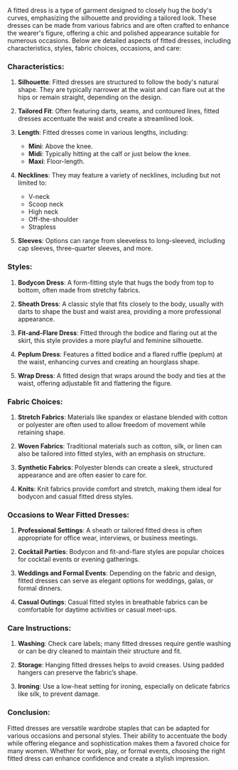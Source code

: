 A fitted dress is a type of garment designed to closely hug the body's curves, emphasizing the silhouette and providing a tailored look. These dresses can be made from various fabrics and are often crafted to enhance the wearer's figure, offering a chic and polished appearance suitable for numerous occasions. Below are detailed aspects of fitted dresses, including characteristics, styles, fabric choices, occasions, and care:

### Characteristics:

1. **Silhouette**: Fitted dresses are structured to follow the body's natural shape. They are typically narrower at the waist and can flare out at the hips or remain straight, depending on the design.
  
2. **Tailored Fit**: Often featuring darts, seams, and contoured lines, fitted dresses accentuate the waist and create a streamlined look.

3. **Length**: Fitted dresses come in various lengths, including:
   - **Mini**: Above the knee.
   - **Midi**: Typically hitting at the calf or just below the knee.
   - **Maxi**: Floor-length.

4. **Necklines**: They may feature a variety of necklines, including but not limited to:
   - V-neck
   - Scoop neck
   - High neck
   - Off-the-shoulder
   - Strapless

5. **Sleeves**: Options can range from sleeveless to long-sleeved, including cap sleeves, three-quarter sleeves, and more.

### Styles:

1. **Bodycon Dress**: A form-fitting style that hugs the body from top to bottom, often made from stretchy fabrics.

2. **Sheath Dress**: A classic style that fits closely to the body, usually with darts to shape the bust and waist area, providing a more professional appearance.

3. **Fit-and-Flare Dress**: Fitted through the bodice and flaring out at the skirt, this style provides a more playful and feminine silhouette.

4. **Peplum Dress**: Features a fitted bodice and a flared ruffle (peplum) at the waist, enhancing curves and creating an hourglass shape.

5. **Wrap Dress**: A fitted design that wraps around the body and ties at the waist, offering adjustable fit and flattering the figure.

### Fabric Choices:

1. **Stretch Fabrics**: Materials like spandex or elastane blended with cotton or polyester are often used to allow freedom of movement while retaining shape.

2. **Woven Fabrics**: Traditional materials such as cotton, silk, or linen can also be tailored into fitted styles, with an emphasis on structure.

3. **Synthetic Fabrics**: Polyester blends can create a sleek, structured appearance and are often easier to care for.

4. **Knits**: Knit fabrics provide comfort and stretch, making them ideal for bodycon and casual fitted dress styles.

### Occasions to Wear Fitted Dresses:

1. **Professional Settings**: A sheath or tailored fitted dress is often appropriate for office wear, interviews, or business meetings.

2. **Cocktail Parties**: Bodycon and fit-and-flare styles are popular choices for cocktail events or evening gatherings.

3. **Weddings and Formal Events**: Depending on the fabric and design, fitted dresses can serve as elegant options for weddings, galas, or formal dinners.

4. **Casual Outings**: Casual fitted styles in breathable fabrics can be comfortable for daytime activities or casual meet-ups.

### Care Instructions:

1. **Washing**: Check care labels; many fitted dresses require gentle washing or can be dry cleaned to maintain their structure and fit.

2. **Storage**: Hanging fitted dresses helps to avoid creases. Using padded hangers can preserve the fabric’s shape.

3. **Ironing**: Use a low-heat setting for ironing, especially on delicate fabrics like silk, to prevent damage.

### Conclusion:

Fitted dresses are versatile wardrobe staples that can be adapted for various occasions and personal styles. Their ability to accentuate the body while offering elegance and sophistication makes them a favored choice for many women. Whether for work, play, or formal events, choosing the right fitted dress can enhance confidence and create a stylish impression.
